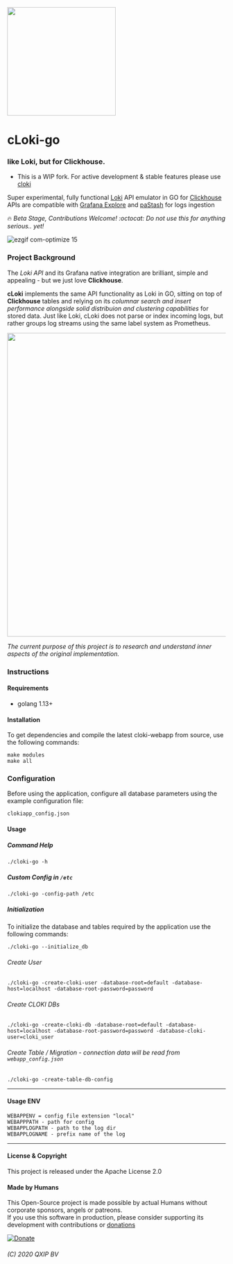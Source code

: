 <img src='https://user-images.githubusercontent.com/1423657/139434383-98287329-74ce-4061-aabb-a19e500a986c.png' width=250>

# cLoki-go

### like Loki, but for Clickhouse.

- This is a WIP fork. For active development & stable features please use [cloki](https://cloki.org)


Super experimental, fully functional [Loki](https://github.com/grafana/loki) API emulator in GO for [Clickhouse](https://clickhouse.yandex/)<br/>
APIs are compatible with [Grafana Explore](http://docs.grafana.org/features/explore/) and [paStash](https://github.com/sipcapture/paStash/wiki/Example:-Loki) for logs ingestion

:fire: *Beta Stage, Contributions Welcome! :octocat: Do not use this for anything serious.. yet!*

![ezgif com-optimize 15](https://user-images.githubusercontent.com/1423657/50496835-404e6480-0a33-11e9-87a4-aebb71a668a7.gif)

### Project Background

The *Loki API* and its Grafana native integration are brilliant, simple and appealing - but we just love **Clickhouse**. 

**cLoki** implements the same API functionality as Loki in GO, sitting on top of **Clickhouse** tables and relying on its *columnar search and insert performance alongside solid distribuion and clustering capabilities* for stored data. Just like Loki, cLoki does not parse or index incoming logs, but rather groups log streams using the same label system as Prometheus. 

<img src="https://user-images.githubusercontent.com/1423657/54091852-5ce91000-4385-11e9-849d-998c1e5d3243.png" width=700 />

*The current purpose of this project is to research and understand inner aspects of the original implementation.*


### Instructions

#### Requirements
* golang 1.13+

#### Installation
To get dependencies and compile the latest cloki-webapp from source, use the following commands:
```
make modules
make all
```

### Configuration
Before using the application, configure all database parameters using the example configuration file:
```
clokiapp_config.json
```

#### Usage
##### Command Help
```
./cloki-go -h
```
##### Custom Config in `/etc`
```
./cloki-go -config-path /etc
```

##### Initialization
To initialize the database and tables required by the application use the following commands:
```
./cloki-go --initialize_db
```

###### Create User
```
./cloki-go -create-cloki-user -database-root=default -database-host=localhost -database-root-password=password
```

###### Create CLOKI DBs
```
./cloki-go -create-cloki-db -database-root=default -database-host=localhost -database-root-password=password -database-cloki-user=cloki_user

```

<!--
###### Save it or edit the webapp_config.json manualy
```
./cloki-go -save-cloki-db-settings -database-host=localhost -database-cloki-config=cloki_config -database-cloki-user=cloki_user -database-cloki-password=cloki_password
```
-->

###### Create Table / Migration - connection data will be read from `webapp_config.json`
```
./cloki-go -create-table-db-config 
```

------------

#### Usage ENV
```
WEBAPPENV = config file extension "local" 
WEBAPPPATH - path for config
WEBAPPLOGPATH - path to the log dir
WEBAPPLOGNAME - prefix name of the log
```


----

#### License & Copyright
This project is released under the Apache License 2.0

#### Made by Humans
This Open-Source project is made possible by actual Humans without corporate sponsors, angels or patreons.<br>
If you use this software in production, please consider supporting its development with contributions or [donations](https://www.paypal.com/cgi-bin/webscr?cmd=_donations&business=donation%40sipcapture%2eorg&lc=US&item_name=SIPCAPTURE&no_note=0&currency_code=EUR&bn=PP%2dDonationsBF%3abtn_donateCC_LG%2egif%3aNonHostedGuest)

[![Donate](https://www.paypalobjects.com/en_US/i/btn/btn_donateCC_LG.gif)](https://www.paypal.com/cgi-bin/webscr?cmd=_donations&business=donation%40sipcapture%2eorg&lc=US&item_name=SIPCAPTURE&no_note=0&currency_code=EUR&bn=PP%2dDonationsBF%3abtn_donateCC_LG%2egif%3aNonHostedGuest) 

###### (C) 2020 QXIP BV
